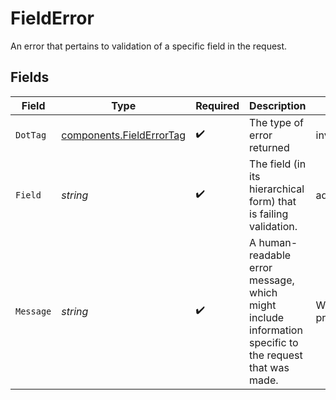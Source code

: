 # FieldError

An error that pertains to validation of a specific field in the request.


## Fields

| Field                                                                                                   | Type                                                                                                    | Required                                                                                                | Description                                                                                             | Example                                                                                                 |
| ------------------------------------------------------------------------------------------------------- | ------------------------------------------------------------------------------------------------------- | ------------------------------------------------------------------------------------------------------- | ------------------------------------------------------------------------------------------------------- | ------------------------------------------------------------------------------------------------------- |
| `DotTag`                                                                                                | [components.FieldErrorTag](../../models/components/fielderrortag.md)                                    | :heavy_check_mark:                                                                                      | The type of error returned                                                                              | invalid_input_parameter                                                                                 |
| `Field`                                                                                                 | *string*                                                                                                | :heavy_check_mark:                                                                                      | The field (in its hierarchical form) that is failing validation.                                        | address.phone                                                                                           |
| `Message`                                                                                               | *string*                                                                                                | :heavy_check_mark:                                                                                      | A human-readable error message, which might include information specific to<br/>the request that was made.<br/> | We were unable to process your request.                                                                 |